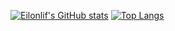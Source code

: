 [![Eilonlif's GitHub stats](https://github-readme-stats.vercel.app/api?username=eilonlif)](https://github.com/eilonlif/github-readme-stats)
[![Top Langs](https://github-readme-stats.vercel.app/api/top-langs/?username=eilonlif&hide=CMake,Makefile,ActionScript)](https://github.com/anuraghazra/github-readme-stats)

<!--
**Eilonlif/Eilonlif** is a ✨ _special_ ✨ repository because its `README.md` (this file) appears on your GitHub profile.

Here are some ideas to get you started:

- 🔭 I’m currently working on ...
- 🌱 I’m currently learning ...
- 👯 I’m looking to collaborate on ...
- 🤔 I’m looking for help with ...
- 💬 Ask me about ...
- 📫 How to reach me: ...
- 😄 Pronouns: ...
- ⚡ Fun fact: ...
-->
